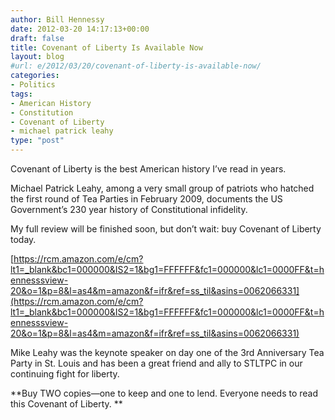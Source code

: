 ```yaml
---
author: Bill Hennessy
date: 2012-03-20 14:17:13+00:00
draft: false
title: Covenant of Liberty Is Available Now
layout: blog
#url: e/2012/03/20/covenant-of-liberty-is-available-now/
categories:
- Politics
tags:
- American History
- Constitution
- Covenant of Liberty
- michael patrick leahy
type: "post"
---
```


Covenant of Liberty is the best American history I’ve read in years. 

 

Michael Patrick Leahy, among a very small group of patriots who hatched the first round of Tea Parties in February 2009, documents the US Government’s 230 year history of Constitutional infidelity. 

 

My full review will be finished soon, but don’t wait: buy Covenant of Liberty today. 

[https://rcm.amazon.com/e/cm?lt1=_blank&bc1=000000&IS2=1&bg1=FFFFFF&fc1=000000&lc1=0000FF&t=hennesssview-20&o=1&p=8&l=as4&m=amazon&f=ifr&ref=ss_til&asins=0062066331](https://rcm.amazon.com/e/cm?lt1=_blank&bc1=000000&IS2=1&bg1=FFFFFF&fc1=000000&lc1=0000FF&t=hennesssview-20&o=1&p=8&l=as4&m=amazon&f=ifr&ref=ss_til&asins=0062066331)  

Mike Leahy was the keynote speaker on day one of the 3rd Anniversary Tea Party in St. Louis and has been a great friend and ally to STLTPC in our continuing fight for liberty. 

 

**Buy TWO copies—one to keep and one to lend. Everyone needs to read this Covenant of Liberty. **
